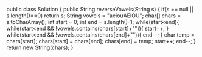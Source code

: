 public class Solution {
public String reverseVowels(String s) {
if(s == null || s.length()==0) return s;
String vowels = "aeiouAEIOU";
char[] chars = s.toCharArray();
int start = 0;
int end = s.length()-1;
while(start<end){
while(start<end && !vowels.contains(chars[start]+"")){
start++;
}
while(start<end && !vowels.contains(chars[end]+"")){
end--;
}
char temp = chars[start];
chars[start] = chars[end];
chars[end] = temp;
start++;
end--;
}
return new String(chars);
}